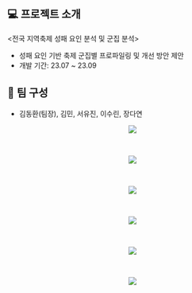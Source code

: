 ## 💻 프로젝트 소개
<전국 지역축제 성패 요인 분석 및 군집 분석>
- 성패 요인 기반 축제 군집별 프로파일링 및 개선 방안 제안
- 개발 기간: 23.07 ~ 23.09

## 🫶 팀 구성
- 김동환(팀장), 김민, 서유진, 이수린, 장다연

<p align="center">
<img src="https://github.com/user-attachments/assets/04b9ca35-7c72-41ff-8564-021dbfa1c45f"></p>
</br>

<p align="center">
<img src="https://github.com/user-attachments/assets/d92d8f06-2580-406a-8b83-aad336011749"></p>
</br>

<p align="center">
<img src="https://github.com/user-attachments/assets/f9337dab-91f1-482c-836d-dff72e10cb9a"></p>
</br>

<p align="center">
<img src="https://github.com/user-attachments/assets/2a663b3d-407f-4793-ba27-48caa673471a"></p>
</br>

<p align="center">
<img src="https://github.com/user-attachments/assets/bad25ccb-1cfc-4e5f-a763-b11469dd522e"></p>
</br>

<p align="center">
<img src="https://github.com/user-attachments/assets/de6a4e99-4f5c-4469-8833-a06c79917ee3"></p>
</br>
